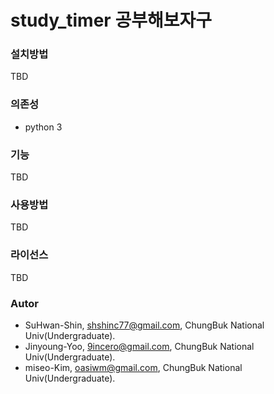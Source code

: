 # study_timer 공부해보자구
### 설치방법
TBD
### 의존성
 - python 3
### 기능
TBD
### 사용방법
TBD
### 라이선스
TBD
### Autor
 - SuHwan-Shin, shshinc77@gmail.com, ChungBuk National Univ(Undergraduate).
 - Jinyoung-Yoo, 9incero@gmail.com, ChungBuk National Univ(Undergraduate).
 - miseo-Kim, oasiwm@gmail.com, ChungBuk National Univ(Undergraduate).
